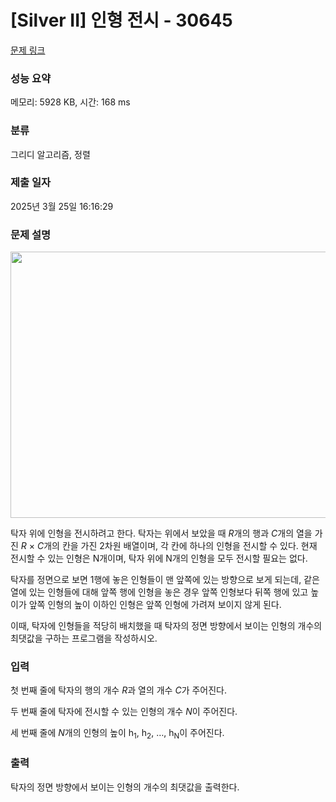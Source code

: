 # [Silver II] 인형 전시 - 30645 

[문제 링크](https://www.acmicpc.net/problem/30645) 

### 성능 요약

메모리: 5928 KB, 시간: 168 ms

### 분류

그리디 알고리즘, 정렬

### 제출 일자

2025년 3월 25일 16:16:29

### 문제 설명

<p style="text-align: center;"><img alt="" height="426" src="https://u.acmicpc.net/bf22dde9-1535-469c-876f-f37469872f9f/%EC%8A%A4%ED%81%AC%EB%A6%B0%EC%83%B7%202023-10-15%20154438.png" width="568"></p>

<p>탁자 위에 인형을 전시하려고 한다. 탁자는 위에서 보았을 때 <em>R</em>개의 행과 <em>C</em>개의 열을 가진 <em>R</em> ×<em> C</em>개의 칸을 가진 2차원 배열이며, 각 칸에 하나의 인형을 전시할 수 있다. 현재 전시할 수 있는 인형은 N개이며, 탁자 위에 N개의 인형을 모두 전시할 필요는 없다.</p>

<p>탁자를 정면으로 보면 1행에 놓은 인형들이 맨 앞쪽에 있는 방향으로 보게 되는데, 같은 열에 있는 인형들에 대해 앞쪽 행에 인형을 놓은 경우 앞쪽 인형보다 뒤쪽 행에 있고 높이가 앞쪽 인형의 높이 이하인 인형은 앞쪽 인형에 가려져 보이지 않게 된다.</p>

<p>이때, 탁자에 인형들을 적당히 배치했을 때 탁자의 정면 방향에서 보이는 인형의 개수의 최댓값을 구하는 프로그램을 작성하시오.</p>

### 입력 

 <p>첫 번째 줄에 탁자의 행의 개수 <em>R</em>과 열의 개수 <em>C</em>가 주어진다.</p>

<p>두 번째 줄에 탁자에 전시할 수 있는 인형의 개수 <em>N</em>이 주어진다.</p>

<p>세 번째 줄에 <em>N</em>개의 인형의 높이 h<sub>1</sub>, h<sub>2</sub>, …, h<sub>N</sub>이 주어진다.</p>

### 출력 

 <p>탁자의 정면 방향에서 보이는 인형의 개수의 최댓값을 출력한다.</p>

